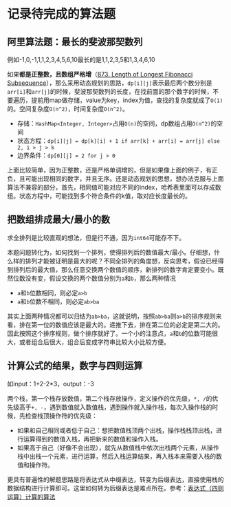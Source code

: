 # 记录待完成的算法题
## 阿里算法题：最长的斐波那契数列

例如-1,0,-1,1,1,2,3,4,5,6,10最长的是1,1,2,3,5和1,3,4,6,10

如果**都是正整数，且数组严格增**（[873. Length of Longest Fibonacci Subsequence](https://leetcode.com/problems/length-of-longest-fibonacci-subsequence/description/)），那么采用动态规划的思路，`dp[i][j]`表示最后两个数分别是`arr[i]`和`arr[j]`的时候，斐波那契数列的长度，在找前面的那个数字的时候，不要遍历，提前用map做存储，value为key，index为值，查找的复杂度就成了`O(1)`的。空间复杂度`O(n^2)`，时间复杂度`O(n^2)`。

- 存储：`HashMap<Integer, Integer>`占用`O(n)`的空间，dp数组占用`O(n^2)`的空间
- 状态方程：`dp[i][j] = dp[k][i] + 1 if arr[k] + arr[i] = arr[j] else 2, i > j > k`
- 边界条件：`dp[0][j] = 2 for j > 0`

上面比较简单，因为正整数，还是严格单调增的，但是如果像上面的例子，有正负，且可能出现相同的数字，并且无序。还是动态规划的思想，想办法克服与上面算法不兼容的部分，首先，相同值可能对应不同的index，哈希表里面可以存成数组。状态方程中，可能找到多个符合条件的k值，取对应长度最长的。

## 把数组排成最大/最小的数
求全排列是比较直观的想法，但是行不通，因为`int64`可能存不下。

本题问题转化为，如何找到一个排列，使得排列后的数值最大/最小。仔细想，什么样的排列才能被证明是最大的呢？不同全排列的角度想，反向思考，假设已经得到排列后的最大值，那么任意交换两个数值的顺序，新排列的数字肯定要变小。既然位数没有变，假设交换的两个数值分别为`a`和`b`，那么两种情况
- `a`和`b`位数相同，则必定`a>b`
- `a`和`b`位数不相同，则必定`ab>ba`

其实上面两种情况都可以归结为`ab>ba`，这就说明，按照`ab>ba`则`a>b`的排序规则来看，排在第一位的数值应该是最大的。递推下去，排在第二位的必定是第二大的。因此按照这个排序规则，做个排序就好了。一个小的注意点，`a`和`b`的位数可能很大，或者组合后很大，组合后变成字符串比较大小比较方便。

## 计算公式的结果，数字与四则运算
如input：1+2-2*3，output：-3

两个栈，第一个栈存放数值，第二个栈存放操作，定义操作的优先级，`*, /`的优先级高于`+, -`，遇到数值就入数值栈，遇到操作就入操作栈，每次入操作栈的时候，先检查栈顶操作符的优先级：
- 如果和自己相同或者低于自己：想把数值栈顶两个出栈，操作栈栈顶出栈，进行运算得到的数值入栈，再把新来的数值和操作入栈。
- 如果高于自己（好像不会出现），就先从数值栈中依次出栈两个元素，从操作栈中出栈一个元素，进行运算，然后入栈运算结果，再入栈本来需要入栈的数值和操作符。

更具有普遍性的解题思路是将表达式从中缀表达，转变为后缀表达，直接使用栈的数据结构进行计算即可。这里如何转为后缀表达是难点所在。参考：[表达式（四则运算）计算的算法](https://blog.csdn.net/gdutxiaoxu/article/details/50394930)